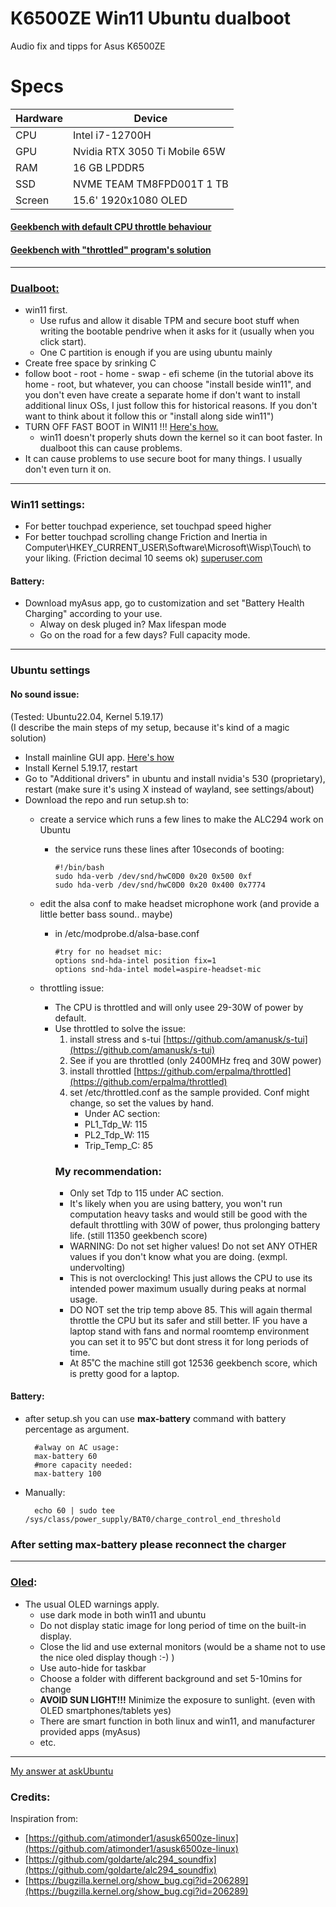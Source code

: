 # K6500ZE Win11 Ubuntu dualboot
Audio fix and tipps for Asus K6500ZE

# Specs
Hardware | Device
-------- | ------
CPU | Intel i7-12700H
GPU | Nvidia RTX 3050 Ti Mobile 65W
RAM | 16 GB LPDDR5
SSD | NVME TEAM TM8FPD001T 1 TB
Screen | 15.6' 1920x1080 OLED

#### [Geekbench with default CPU throttle behaviour](https://browser.geekbench.com/v6/cpu/1541041)
#### [Geekbench with "throttled" program's solution](https://browser.geekbench.com/v6/cpu/1611323)

-----------

### [Dualboot:](https://www.linuxtechi.com/dual-boot-ubuntu-22-04-and-windows-11/) 
- win11 first.
  - Use rufus and allow it disable TPM and secure boot stuff when writing the bootable pendrive when it asks for it (usually when you click start). 
  - One C partition is enough if you are using ubuntu mainly
- Create free space by srinking C
- follow boot - root - home - swap - efi scheme (in the tutorial above its home - root, but whatever, you can choose "install beside win11", and you don't even have create a separate home if don't want to install additional linux OSs, I just follow this for historical reasons. If you don't want to think about it follow this or "install along side win11")
- TURN OFF FAST BOOT in WIN11 !!! [Here's how.](https://www.windowscentral.com/software-apps/windows-11/how-to-enable-or-disable-fast-startup-on-windows-11)
  - win11 doesn't properly shuts down the kernel so it can boot faster. In dualboot this can cause problems.
- It can cause problems to use secure boot for many things. I usually don't even turn it on.
 
-----------

### Win11 settings:
- For better touchpad experience, set touchpad speed higher
- For better touchpad scrolling change Friction and Inertia in Computer\HKEY_CURRENT_USER\Software\Microsoft\Wisp\Touch\ to your liking. (Friction decimal 10 seems ok)
[superuser.com](https://superuser.com/questions/1209746/increase-precision-touchpad-two-finger-scrolling-speed)

#### Battery:
- Download myAsus app, go to customization and set "Battery Health Charging" according to your use.
  - Alway on desk pluged in? Max lifespan mode
  - Go on the road for a few days? Full capacity mode.

-----------

### Ubuntu settings

#### No sound issue:
(Tested: Ubuntu22.04, Kernel 5.19.17)    
(I describe the main steps of my setup, because it's kind of a magic solution)    
- Install mainline GUI app. [Here's how](https://ubuntuhandbook.org/index.php/2020/08/mainline-install-latest-kernel-ubuntu-linux-mint/)
- Install Kernel 5.19.17, restart
- Go to "Additional drivers" in ubuntu and install nvidia's 530 (proprietary), restart (make sure it's using X instead of wayland, see settings/about)
- Download the repo and run setup.sh to:
  - create a service which runs a few lines to make the ALC294 work on Ubuntu
    - the service runs these lines after 10seconds of booting:
      ```
      #!/bin/bash
      sudo hda-verb /dev/snd/hwC0D0 0x20 0x500 0xf
      sudo hda-verb /dev/snd/hwC0D0 0x20 0x400 0x7774
      ```
  - edit the alsa conf to make headset microphone work (and provide a little better bass sound.. maybe)
    - in /etc/modprobe.d/alsa-base.conf
      ```
      #try for no headset mic:
      options snd-hda-intel position fix=1
      options snd-hda-intel model=aspire-headset-mic
      ```

  - throttling issue:
    - The CPU is throttled and will only usee 29-30W of power by default. 
    - Use throttled to solve the issue:
      1. install stress and s-tui [https://github.com/amanusk/s-tui](https://github.com/amanusk/s-tui)
      2. See if you are throttled (only 2400MHz freq and 30W power)
      3. install throttled [https://github.com/erpalma/throttled](https://github.com/erpalma/throttled)
      4. set /etc/throttled.conf as the sample provided. Conf might change, so set the values by hand.
         - Under AC section:
         - PL1_Tdp_W: 115
         - PL2_Tdp_W: 115
         - Trip_Temp_C: 85
        ### My recommendation:
        - Only set Tdp to 115 under AC section. 
        - It's likely when you are using battery, you won't run computation heavy tasks and would still be good with the default throttling  with 30W of power, thus prolonging battery life. (still 11350 geekbench score)
        - WARNING: Do not set higher values! Do not set ANY OTHER values if you don't know what you are doing. (exmpl. undervolting)
        - This is not overclocking! This just allows the CPU to use its intended power maximum usually during peaks at normal usage.
        - DO NOT set the trip temp above 85. This will again thermal throttle the CPU but its safer and still better. IF you have a laptop stand with fans and normal roomtemp environment you can set it to 95˚C but dont stress it for long periods of time. 
        - At 85˚C the machine still got 12536 geekbench score, which is pretty good for a laptop. 
    


#### Battery:

  - after setup.sh you can use **max-battery** command with battery percentage as argument.
    ```
      #alway on AC usage:
      max-battery 60
      #more capacity needed:
      max-battery 100
    ``` 
  - Manually:     
    ```
      echo 60 | sudo tee /sys/class/power_supply/BAT0/charge_control_end_threshold
    ```

  ### **After setting max-battery please reconnect the charger**

-----------

### [Oled](https://www.asus.com/support/FAQ/1044809):
- The usual OLED warnings apply.
  - use dark mode in both win11 and ubuntu
  - Do not display static image for long period of time on the built-in display.
  - Close the lid and use external monitors (would be a shame not to use the nice oled display though :-) )
  - Use auto-hide for taskbar
  - Choose a folder with different background and set 5-10mins for change
  - **AVOID SUN LIGHT!!!** Minimize the exposure to sunlight. (even with OLED smartphones/tablets yes)
  - There are smart function in both linux and win11, and manufacturer provided apps (myAsus)
  - etc.


-----------
[My answer at askUbuntu](https://askubuntu.com/questions/1451235/almost-no-sound-alc294-in-vivobook-pro-15-ubuntu-22-04/1471708#1471708)
### Credits:
Inspiration from:     
- [https://github.com/atimonder1/asusk6500ze-linux](https://github.com/atimonder1/asusk6500ze-linux)     
- [https://github.com/goldarte/alc294_soundfix](https://github.com/goldarte/alc294_soundfix)
- [https://bugzilla.kernel.org/show_bug.cgi?id=206289](https://bugzilla.kernel.org/show_bug.cgi?id=206289)